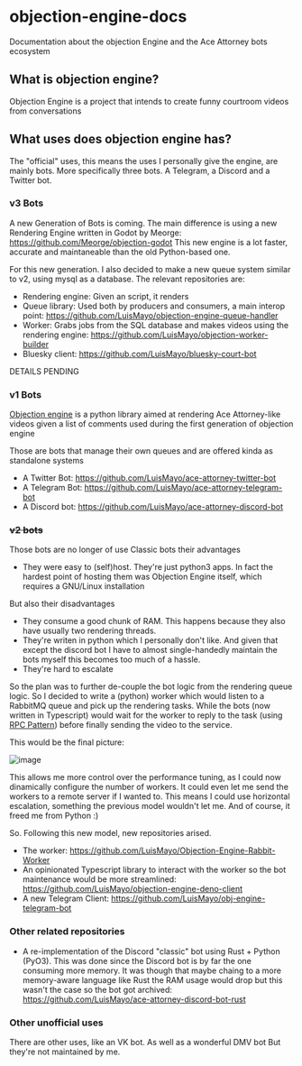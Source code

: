 # objection-engine-docs
Documentation about the objection Engine and the Ace Attorney bots ecosystem

## What is objection engine?
Objection Engine is a project that intends to create funny courtroom videos from conversations

## What uses does objection engine has?
The "official" uses, this means the uses I personally give the engine, are mainly bots. More specifically three bots. A Telegram, a Discord and a Twitter bot.

### v3 Bots
A new Generation of Bots is coming. The main difference is using a new Rendering Engine written in Godot by Meorge: https://github.com/Meorge/objection-godot
This new engine is a lot faster, accurate and maintaneable than the old Python-based one.

For this new generation. I also decided to make a new queue system similar to v2, using mysql as a database. The relevant repositories are:

- Rendering engine: Given an script, it renders
- Queue library: Used both by producers and consumers, a main interop point: https://github.com/LuisMayo/objection-engine-queue-handler
- Worker: Grabs jobs from the SQL database and makes videos using the rendering engine: https://github.com/LuisMayo/objection-worker-builder
- Bluesky client: https://github.com/LuisMayo/bluesky-court-bot

DETAILS PENDING

### v1 Bots

[Objection engine](https://github.com/LuisMayo/objection_engine) is a python library aimed at rendering Ace Attorney-like videos given a list of comments used during the first generation of objection engine

Those are bots that manage their own queues and are offered kinda as standalone systems

- A Twitter Bot: https://github.com/LuisMayo/ace-attorney-twitter-bot
- A Telegram Bot: https://github.com/LuisMayo/ace-attorney-telegram-bot
- A Discord bot: https://github.com/LuisMayo/ace-attorney-discord-bot

### ~~v2 bots~~
Those bots are no longer of use
Classic bots their advantages
- They were easy to (self)host. They're just python3 apps. In fact the hardest point of hosting them was Objection Engine itself, which requires a GNU/Linux installation

But also their disadvantages
- They consume a good chunk of RAM. This happens because they also have usually two rendering threads.
- They're writen in python which I personally don't like. And given that except the discord bot I have to almost single-handedly maintain the bots myself this becomes too much of a hassle.
- They're hard to escalate

So the plan was to further de-couple the bot logic from the rendering queue logic. So I decided to write a (python) worker which would listen to a RabbitMQ queue and pick up the rendering tasks. While the bots (now written in Typescript) would wait for the worker to reply to the task (using [RPC Pattern](https://www.rabbitmq.com/tutorials/tutorial-six-python.html)) before finally sending the video to the service.

This would be the final picture:

![image](https://user-images.githubusercontent.com/20229636/223217214-08f57d95-43ff-4369-948b-b029e66447ae.png)

This allows me more control over the performance tuning, as I could now dinamically configure the number of workers. It could even let me send the workers to a remote server if I wanted to. This means I could use horizontal escalation, something the previous model wouldn't let me. And of course, it freed me from Python :)

So. Following this new model, new repositories arised.

- The worker: https://github.com/LuisMayo/Objection-Engine-Rabbit-Worker
- An opinionated Typescript library to interact with the worker so the bot maintenance would be more streamlined: https://github.com/LuisMayo/objection-engine-deno-client
- A new Telegram Client: https://github.com/LuisMayo/obj-engine-telegram-bot

### Other related repositories
- A re-implementation of the Discord "classic" bot using Rust + Python (PyO3). This was done since the Discord bot is by far the one consuming more memory. It was though that maybe chaing to a more memory-aware language like Rust the RAM usage would drop but this wasn't the case so the bot got archived: https://github.com/LuisMayo/ace-attorney-discord-bot-rust

### Other unofficial uses
There are other uses, like an VK bot. As well as a wonderful DMV bot But they're not maintained by me.

